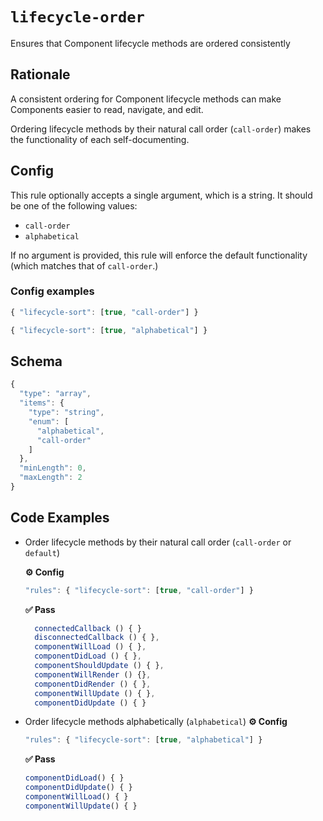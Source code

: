 # `lifecycle-order`

Ensures that Component lifecycle methods are ordered consistently

## Rationale

A consistent ordering for Component lifecycle methods can make Components easier to read, navigate, and edit.

Ordering lifecycle methods by their natural call order (`call-order`) makes the functionality of each self-documenting.

## Config

This rule optionally accepts a single argument, which is a string. It should be one of the following values:

- `call-order`
- `alphabetical`

If no argument is provided, this rule will enforce the default functionality (which matches that of `call-order`.)

### Config examples

```ts
{ "lifecycle-sort": [true, "call-order"] }
```

```ts
{ "lifecycle-sort": [true, "alphabetical"] }
```

## Schema

```ts
{
  "type": "array",
  "items": {
    "type": "string",
    "enum": [
      "alphabetical",
      "call-order"
    ]
  },
  "minLength": 0,
  "maxLength": 2
}
```

## Code Examples

- Order lifecycle methods by their natural call order (`call-order` or `default`)

  **⚙️ Config**

  ```ts
  "rules": { "lifecycle-sort": [true, "call-order"] }
  ```

  **✅ Pass**

  ```ts
    connectedCallback () { }
    disconnectedCallback () { },
    componentWillLoad () { },
    componentDidLoad () { },
    componentShouldUpdate () { },
    componentWillRender () {},
    componentDidRender () { },
    componentWillUpdate () { },
    componentDidUpdate () { }
  ```

- Order lifecycle methods alphabetically (`alphabetical`)
  **⚙️ Config**
  ```ts
  "rules": { "lifecycle-sort": [true, "alphabetical"] }
  ```
  **✅ Pass**
  ```ts
  componentDidLoad() { }
  componentDidUpdate() { }
  componentWillLoad() { }
  componentWillUpdate() { }
  ```
